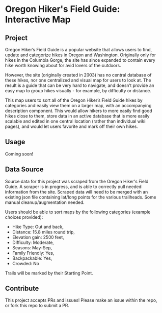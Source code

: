 # Oregon Hiker's Field Guide: Interactive Map

## Project
Oregon Hiker’s Field Guide is a popular website that allows users to find, update and categorize hikes in Oregon and Washington. Originally only for hikes in the Columbia Gorge, the site has since expanded to contain every hike worth knowing about for avid lovers of the outdoors.

However, the site (originally created in 2003) has no central database of these hikes, nor one centralized and visual map for users to look at. The result is a guide that can be very hard to navigate, and doesn’t provide an easy map to group hikes visually - for example, by difficulty or distance.

This map users to sort all of the Oregon Hiker’s Field Guide hikes by categories and easily view them on a larger map, with an accompanying description component. This would allow hikers to more easily find good hikes close to them, store data in an active database that is more easily scalable and edited in one central location (rather than individual wiki pages), and would let users favorite and mark off their own hikes.

## Usage
Coming soon!

## Data Source
Source data for this project was scraped from the Oregon Hiker's Field Guide. A scraper is in progress, and is able to correctly pull needed information from the site. Scraped data will need to be merged with an existing json file containing lat/long points for the various trailheads. Some manual cleanup/augmentation needed. 

Users should be able to sort maps by the following categories (example choices provided):
  * Hike Type: Out and back,
  * Distance: 15.8 miles round trip,
  * Elevation gain: 2500 feet,
  * Difficulty: Moderate,
  * Seasons: May-Sep,
  * Family Friendly: Yes,
  * Backpackable: Yes,
  * Crowded: No

Trails will be marked by their Starting Point.

## Contribute
This project accepts PRs and issues! Please make an issue within the repo, or fork this repo to submit a PR. 